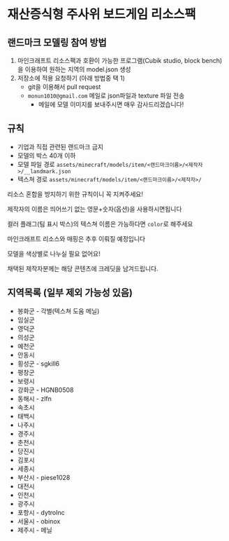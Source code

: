 # 재산증식형 주사위 보드게임 리소스팩

## 랜드마크 모델링 참여 방법
1. 마인크래프트 리소스팩과 호환이 가능한 프로그램(Cubik studio, block bench)을 이용하여 원하는 지역의 model.json 생성
2. 저장소에 적용 요청하기 (아래 방법중 택 1)
   * git을 이용해서 pull request
   * `monun1010@gmail.com` 메일로 json파일과 texture 파일 전송
       * 메일에 모델 이미지를 보내주시면 매우 감사드리겠습니다!

## 규칙
* 기업과 직접 관련된 랜드마크 금지
* 모델의 박스 40개 이하
* 모델 파일 경로 `assets/minecraft/models/item/<랜드마크이름>/<제작자>/__landmark.json`
* 텍스쳐 경로 `assets/minecraft/models/item/<랜드마크이름>/<제작자>/`

리소스 혼합을 방지하기 위한 규칙이니 꼭 지켜주세요!

제작자의 이름은 띄어쓰기 없는 영문+숫자(옵션)을 사용하시면됩니다

컬러 플래그(팀 표시 박스)의 텍스쳐 이름은 가능하다면 `color`로 해주세요

마인크래프트 리소스와 매핑은 추후 이뤄질 예정입니다

모델을 색상별로 나누실 필요 없어요!

채택된 제작자분께는 해당 콘텐츠에 크레딧을 남겨드립니다.

## 지역목록 (일부 제외 가능성 있음)
* 봉화군 - 각별(텍스쳐 도움 메닐)
* 임실군
* 영덕군
* 의성군
* 예천군
* 안동시
* 횡성군 - sgkill6
* 평창군
* 보령시
* 강화군 - HGNB0508
* 동해시 - zlfn
* 속초시
* 태백시
* 나주시
* 경주시
* 춘천시
* 당진시
* 김포시
* 세종시
* 부산시 - piese1028
* 대전시
* 인천시
* 광주시
* 포항시 - dytroInc
* 서울시 - obinox
* 제주시 - 메닐
